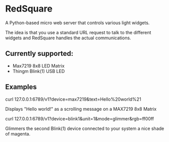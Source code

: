 # RedSquare

A Python-based micro web server that controls various light widgets.

The idea is that you use a standard URL request to talk to the different widgets and RedSquare handles the actual communications.

## Currently supported:

- Max7219 8x8 LED Matrix
- Thingm Blink(1) USB LED

## Examples

curl 127.0.0.1:6789/v1?device=max7219&text=Hello%20world%21

Displays "Hello world!" as a scrolling message on a MAX7219 8x8 Matrix

curl 127.0.0.1:6789/v1?device=blink1&unit=1&mode=glimmer&rgb=ff00ff

Glimmers the second Blink(1) device connected to your system a nice shade of magenta.



